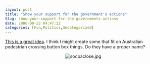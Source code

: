 ```yaml
---
layout: post
title: "Show your support for the government's actions"
Slug: show-your-support-for-the-governments-actions
date: 2006-09-22 04:47:22
categories: [Fun,Politics,Uncategorized]
---
```

[This is a great idea](http://www.spacehijackers.org/html/projects/voting/index.html). I think I might create some that fit on Australian pedestrian crossing button box things. Do they have a proper name? <div style="text-align: center">![socpaclose.jpg](https://bendechrai.com/wp-content/uploads/2006/09/socpaclose.jpg)</div>
